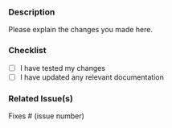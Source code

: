 ### Description

Please explain the changes you made here.

### Checklist

-   [ ] I have tested my changes
-   [ ] I have updated any relevant documentation

### Related Issue(s)

Fixes # (issue number)
